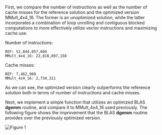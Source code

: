 First, we compare the number of instructions as well as the number of cache misses for the reference solution and the optimized version MMult_4x4_16.
The former is an unoptimized solution, while the latter incorporates a combination of loop unrolling and contiguous blocked computations to more effectively utilize vector instructions and maximizing cache use.

Number of instructions:

    REF: 52,844,057,604
    MMult_4x4_16: 22,810,897,158

Cache misses:

    REF: 7,462,969
    MMult_4x4_16: 2,734,311

As we can see, the optimized version clearly outperforms the reference solution both in terms of number of instructions and cache misses.

Next, we implement a simple function that utilizes an optimized BLAS **dgemm** routine, and compare it to MMult_4x4_16 used previously. The following figure shows the improvement that the BLAS **dgemm** routine provides over the previously optimized version.


![Figure 1](https://github.com/seblaud/how-to-optimize-gemm/blob/master/src/HowToOptimizeGemm/compare_MMult_4x4_16_MMult_dgemm.png "MMult_4x4_16 vs. BLAS **dgemm**")
